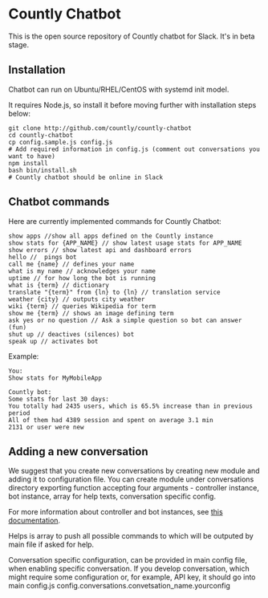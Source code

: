 # Countly Chatbot
This is the open source repository of Countly chatbot for Slack. It's in beta stage. 

## Installation
Chatbot can run on Ubuntu/RHEL/CentOS with systemd init model.

It requires Node.js, so install it before moving further with installation steps below:

```
git clone http://github.com/countly/countly-chatbot
cd countly-chatbot
cp config.sample.js config.js
# Add required information in config.js (comment out conversations you want to have)
npm install
bash bin/install.sh
# Countly chatbot should be online in Slack
```

## Chatbot commands 

Here are currently implemented commands for Countly Chatbot: 

```
show apps //show all apps defined on the Countly instance
show stats for {APP_NAME} // show latest usage stats for APP_NAME
show errors // show latest api and dashboard errors
hello //  pings bot
call me {name} // defines your name
what is my name // acknowledges your name
uptime // for how long the bot is running
what is {term} // dictionary
translate "{term}" from {ln} to {ln} // translation service 
weather {city} // outputs city weather
wiki {term} // queries Wikipedia for term
show me {term} // shows an image defining term
ask yes or no question // Ask a simple question so bot can answer (fun)
shut up // deactives (silences) bot 
speak up // activates bot
```
Example: 

```
You: 
Show stats for MyMobileApp

Countly bot: 
Some stats for last 30 days:
You totally had 2435 users, which is 65.5% increase than in previous period
All of them had 4389 session and spent on average 3.1 min
2131 or user were new
```

## Adding a new conversation
We suggest that you create new conversations by creating new module and adding it to configuration file. You can create module under conversations directory exporting function accepting four arguments - controller instance, bot instance, array for help texts, conversation specific config.

For more information about controller and bot instances, see [this documentation](https://github.com/howdyai/botkit/blob/master/docs/readme.md#matching-patterns-and-keywords-with-hears).

Helps is array to push all possible commands to which will be outputed by main file if asked for help.

Conversation specific configuration, can be provided in main config file, when enabling specific conversation. If you develop conversation, which might require some configuration or, for example, API key, it should go into main config.js config.conversations.convetsation_name.yourconfig 

